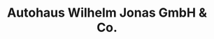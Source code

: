 ---
title: "Autohaus Wilhelm Jonas GmbH & Co."
url: /menden/autohaus-wilhelm-jonas-gmbh-und-co/
shop: Autohaus
---